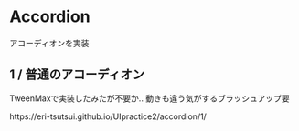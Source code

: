 <h1>Accordion</h1>
<p>アコーディオンを実装</p>

<h2>1 / 普通のアコーディオン</h2>
<p>TweenMaxで実装したみたが不要か.. 動きも違う気がするブラッシュアップ要</p>
<p>https://eri-tsutsui.github.io/UIpractice2/accordion/1/</p>

